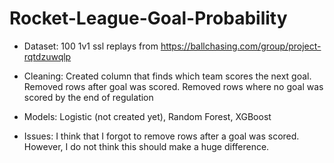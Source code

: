 # Rocket-League-Goal-Probability

- Dataset: 100 1v1 ssl replays from https://ballchasing.com/group/project-rqtdzuwqlp
- Cleaning: Created column that finds which team scores the next goal. Removed rows after goal was scored. Removed rows where no goal was scored by the end of regulation
- Models: Logistic (not created yet), Random Forest, XGBoost


- Issues: I think that I forgot to remove rows after a goal was scored. However, I do not think this should make a huge difference. 
